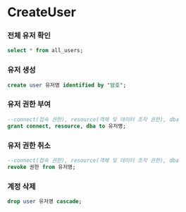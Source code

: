 CreateUser
===


### 전체 유저 확인
```sql
select * from all_users;
```

### 유저 생성
```sql
create user 유저명 identified by "암호";
```

### 유저 권한 부여
```sql
--connect(접속 권한), resource(객체 및 데이터 조작 권한), dba
grant connect, resource, dba to 유저명;
```

### 유저 권한 취소
```sql
--connect(접속 권한), resource(객체 및 데이터 조작 권한), dba
revoke 권한 from 유저명;
```


### 계정 삭제
```sql
drop user 유저명 cascade;
```
